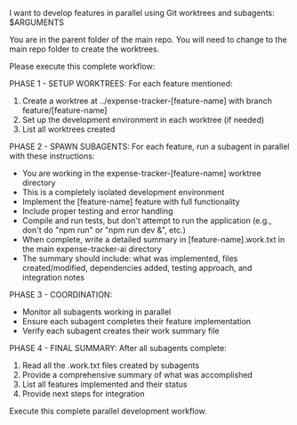 I want to develop features in parallel using Git worktrees and subagents: $ARGUMENTS

You are in the parent folder of the main repo. You will need to change to the main repo
folder to create the worktrees.

Please execute this complete workflow:

PHASE 1 - SETUP WORKTREES:
For each feature mentioned:
1. Create a worktree at ../expense-tracker-[feature-name] with branch feature/[feature-name]
2. Set up the development environment in each worktree (if needed)
3. List all worktrees created

PHASE 2 - SPAWN SUBAGENTS:
For each feature, run a subagent in parallel with these instructions:
- You are working in the expense-tracker-[feature-name] worktree directory
- This is a completely isolated development environment
- Implement the [feature-name] feature with full functionality
- Include proper testing and error handling
- Compile and run tests, but don't attempt to run the application (e.g., don't do "npm run" or "npm run dev &", etc.) 
- When complete, write a detailed summary in [feature-name].work.txt in the main expense-tracker-ai directory
- The summary should include: what was implemented, files created/modified, dependencies added, testing approach, and integration notes

PHASE 3 - COORDINATION:
- Monitor all subagents working in parallel
- Ensure each subagent completes their feature implementation
- Verify each subagent creates their work summary file

PHASE 4 - FINAL SUMMARY:
After all subagents complete:
1. Read all the .work.txt files created by subagents
2. Provide a comprehensive summary of what was accomplished
3. List all features implemented and their status
4. Provide next steps for integration

Execute this complete parallel development workflow.